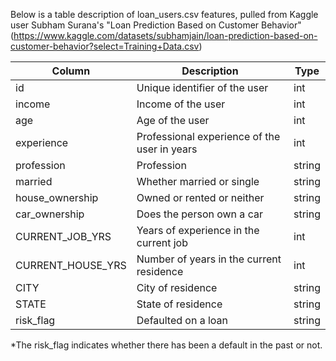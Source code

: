 Below is a table description of loan_users.csv features, pulled from Kaggle user Subham Surana's "Loan Prediction Based on Customer Behavior"
(https://www.kaggle.com/datasets/subhamjain/loan-prediction-based-on-customer-behavior?select=Training+Data.csv)

| Column             | Description                                   | Type   |
| -------------      | ------------                                  | ---    |
| id                 | Unique identifier of the user                 | int    |
| income             | Income of the user                            | int    |
| age                | Age of the user                               | int    |
| experience         | Professional experience of the user in years  | int    |
| profession         | Profession                                    | string |
| married            | Whether married or single                     | string |
| house_ownership    | Owned or rented or neither                    | string |
| car_ownership      | Does the person own a car                     | string |
| CURRENT_JOB_YRS    | Years of experience in the current job        | int    |
| CURRENT_HOUSE_YRS  | Number of years in the current residence      | int    |
| CITY               | City of residence                             | string |
| STATE              | State of residence                            | string |
| risk_flag          | Defaulted on a loan                           | string |

*The risk_flag indicates whether there has been a default in the past or not.
